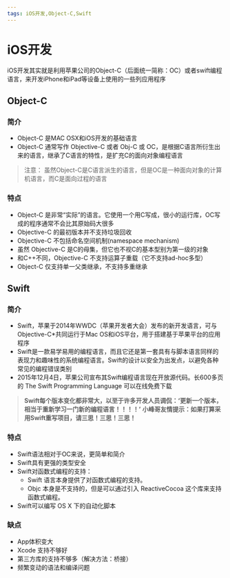 ```yaml
---
tags: iOS开发,Object-C,Swift
---
```

# iOS开发

iOS开发其实就是利用苹果公司的Object-C（后面统一简称：OC）或者swift编程语言，来开发iPhone和iPad等设备上使用的一些列应用程序

## Object-C

### 简介

* Object-C 是MAC OSX和iOS开发的基础语言
* Object-C 通常写作 Objective-C 或者 Obj-C 或 OC，是根据C语言所衍生出来的语言，继承了C语言的特性，是扩充C的面向对象编程语言

> 注意：
> 虽然Object-C是C语言派生的语言，但是OC是一种面向对象的计算机语言，而C是面向过程的语言

### 特点

* Object-C 是非常“实际”的语言。它使用一个用C写成，很小的运行库，OC写成的程序通常不会比其原始码大很多
* Objective-C 的最初版本并不支持垃圾回收
* Objective-C 不包括命名空间机制(namespace mechanism)
* 虽然 Objective-C 是C的母集，但它也不视C的基本型别为第一级的对象
* 和C++不同，Objective-C 不支持运算子重载（它不支持ad-hoc多型）
* Object-C 仅支持单一父类继承，不支持多重继承

## Swift

### 简介

* Swift，苹果于2014年WWDC（苹果开发者大会）发布的新开发语言，可与Objective-C*共同运行于Mac OS和iOS平台，用于搭建基于苹果平台的应用程序
* Swift是一款易学易用的编程语言，而且它还是第一套具有与脚本语言同样的表现力和趣味性的系统编程语言。Swift的设计以安全为出发点，以避免各种常见的编程错误类别
* 2015年12月4日，苹果公司宣布其Swift编程语言现在开放源代码。长600多页的 The Swift Programming Language 可以在线免费下载

>
> **Swift每个版本变化都非常大，以至于许多开发人员调侃：‘更新一个版本，相当于重新学习一门新的编程语言！！！！’**
> **小峰哥友情提示：如果打算采用Swift重写项目，请三思！三思！三思！**
>

### 特点

* Swift语法相对于OC来说，更简单和简介
* Swift具有更强的类型安全
* Swift对函数式编程的支持：
    * Swift 语言本身提供了对函数式编程的支持。 
    * Objc 本身是不支持的，但是可以通过引入 ReactiveCocoa 这个库来支持函数式编程。
* Swift可以编写 OS X 下的自动化脚本

### 缺点

* App体积变大
* Xcode 支持不够好
* 第三方库的支持不够多（解决方法：桥接）
* 频繁变动的语法和编译问题